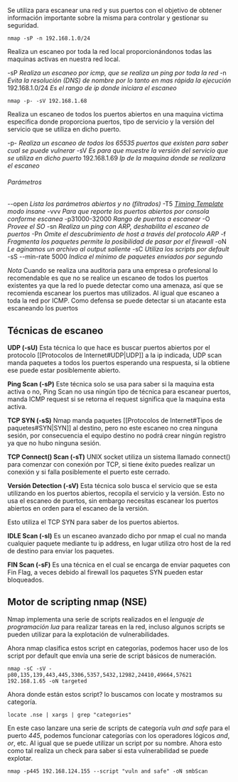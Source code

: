 Se utiliza para escanear una red y sus puertos con el objetivo de obtener información importante sobre la misma para controlar y gestionar su seguridad. 

	nmap -sP -n 192.168.1.0/24
Realiza un escaneo por toda la red local proporcionándonos todas las maquinas activas en nuestra red local.

-sP *Realiza un escaneo por icmp, que se realiza un ping por toda la red*
-n *Evita la resolución (DNS) de nombre por lo tanto en mas rápida la ejecución*	
 192.168.1.0/24 *Es el rango de ip donde iniciara el escaneo* 

	nmap -p- -sV 192.168.1.68
Realiza un escaneo de todos los puertos abiertos en una maquina victima especifica donde proporciona puertos, tipo de servicio y la versión del servicio que se utiliza en dicho puerto.

-p- *Realiza un escaneo de todos los 65535 puertos que existen para saber cual se puede vulnerar*
-sV *Es para que muestre la versión del servicio que se utiliza en dicho puerto*
192.168.1.69 *Ip de la maquina donde se realizara el escaneo*

###### Parámetros

--open *Lista los parámetros abiertos y no (filtrados)* 
-T5 *[Timing Template](https://nmap.org/book/performance-timing-templates.html) modo insane*
-vvv *Para que reporte los puertos abiertos por consola conforme escanea*
-p31000-32000 *Rango de puertos a escanear*
-O *Provee el SO*
-sn *Realiza un ping con ARP, deshabilita el escaneo de puertos*
-Pn *Omite el descubrimiento de host a través del protocolo ARP*
-f *Fragmenta los paquetes permite la posibilidad de pasar por el firewall*
-oN *Le aginamos un archivo al output saliente*
-sC *Utiliza los scripts por default*
-sS --min-rate 5000 *Indica el mínimo de paquetes enviados por segundo*


*Nota*
	Cuando se realiza una auditoria para una empresa o profesional lo
	recomendable es que no se realice un escaneo de todos los puertos 
	existentes ya que la red lo puede detectar como una amenaza, así 
	que se recomienda escanear los puertos mas utilizados.
	Al igual que escaneo a toda la red por ICMP.
	Como defensa se puede detectar si un atacante esta escaneando los puertos


## Técnicas de escaneo

**UDP (-sU)**
Esta técnica lo que hace es buscar puertos abiertos por el protocolo [[Protocolos de Internet#UDP|UDP]] a la ip indicada, UDP scan manda paquetes a todos los puertos esperando una respuesta, si la obtiene ese puede estar posiblemente abierto. 

**Ping Scan (-sP)**
Este técnica solo se usa para saber si la maquina esta activa o no, Ping Scan no usa ningún tipo de técnica para escanear puertos, manda ICMP request si se retorna el request significa que la maquina esta activa.

**TCP SYN (-sS)**
Nmap manda paquetes [[Protocolos de Internet#Tipos de paquetes#SYN|SYN]] al destino, pero no este escaneo no crea ninguna sesión, por consecuencia el equipo destino no podrá crear ningún registro ya que no hubo ninguna sesión.

**TCP Connect() Scan (-sT)**
UNIX socket utiliza un sistema llamado connect()  para comenzar con conexión por TCP, si tiene éxito puedes realizar un conexión y si falla posiblemente el puerto este cerrado.

**Versión Detection (-sV)**
Esta técnica solo busca el servicio que se esta utilizando en los puertos abiertos, recopila el servicio y la versión. Esto no usa el escaneo de puertos, sin embargo necesitas escanear los puertos abiertos en orden para el escaneo de la versión.

Esto utiliza el TCP SYN para saber de los puertos abiertos.

**IDLE Scan (-sl)**
Es un escaneo avanzado dicho por nmap el cual no manda cualquier paquete mediante tu ip address, en lugar utiliza otro host de la red de destino para enviar los paquetes.

**FIN Scan (-sF)**
Es una técnica en el cual se encarga de enviar paquetes con Fin Flag, a veces debido al firewall los paquetes SYN pueden estar bloqueados.

## Motor de scripting nmap (NSE)
Nmap implementa una serie de scripts realizados en el *lenguaje de programación lua* para realizar tareas en la red, incluso algunos scripts se pueden utilizar para la explotación de vulnerabilidades.

Ahora nmap clasifica estos script en categorías, podemos hacer uso de los script por default que envía una serie de script básicos de numeración.

	nmap -sC -sV -p80,135,139,443,445,3306,5357,5432,12982,24410,49664,57621 192.168.1.65 -oN targeted

Ahora donde están estos script? lo buscamos con locate y mostramos su categoría.

	locate .nse | xargs | grep "categories"

En este caso lanzare una serie de scripts de categoría *vuln and safe* para el puerto *445*, podemos funcionar categorías con los operadores lógicos *and*, *or*, etc. Al igual que se puede utilizar un script por su nombre.
Ahora esto como tal  realiza un check para saber si esta vulnerabilidad se puede explotar.

	nmap -p445 192.168.124.155 --script "vuln and safe" -oN smbScan











